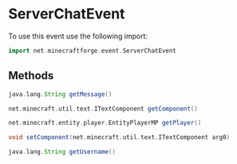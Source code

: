 # ServerChatEvent

To use this event use the following import:
```groovy
import net.minecraftforge.event.ServerChatEvent
```

## Methods
```groovy
java.lang.String getMessage()
```

```groovy
net.minecraft.util.text.ITextComponent getComponent()
```

```groovy
net.minecraft.entity.player.EntityPlayerMP getPlayer()
```

```groovy
void setComponent(net.minecraft.util.text.ITextComponent arg0)
```

```groovy
java.lang.String getUsername()
```


